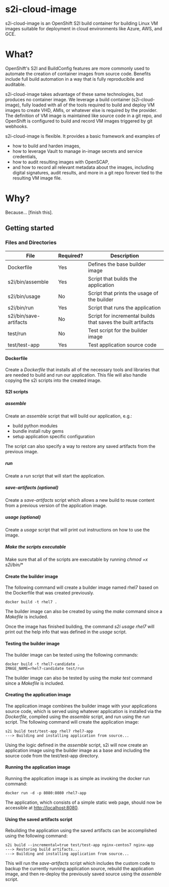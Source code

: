 # s2i-cloud-image

s2i-cloud-image is an OpenShift S2I build container for building Linux
VM images suitable for deployment in cloud environments like Azure,
AWS, and GCE.

# What?

OpenShift's S2I and BuildConfig features are more commonly used to
automate the creation of container images from source code.  Benefits
include full build automation in a way that is fully reproducibile and
auditable.

s2i-cloud-image takes advantage of these same technologies, but
produces no container image.  We leverage a build container
(s2i-cloud-image), fully loaded with all of the tools required to
build and deploy VM images to create VHD, AMIs, or whatever else is
required by the provider.  The definition of VM image is maintained
like source code in a git repo, and OpenShift is configured to build
and record VM images triggered by git webhooks.

s2i-cloud-image is flexible.  It provides a basic framework and examples of
 * how to build and harden images,
 * how to leverage Vault to manage in-image secrets and service credentials,
 * how to audit resulting images with OpenSCAP,
 * and how to record all relevant metadata about the images, including digital signatures, audit results, and more in a git repo forever tied to the resulting VM image file.

# Why?

Because... [finish this].


## Getting started  

### Files and Directories  
| File                   | Required? | Description                                                  |
|------------------------|-----------|--------------------------------------------------------------|
| Dockerfile             | Yes       | Defines the base builder image                               |
| s2i/bin/assemble       | Yes       | Script that builds the application                           |
| s2i/bin/usage          | No        | Script that prints the usage of the builder                  |
| s2i/bin/run            | Yes       | Script that runs the application                             |
| s2i/bin/save-artifacts | No        | Script for incremental builds that saves the built artifacts |
| test/run               | No        | Test script for the builder image                            |
| test/test-app          | Yes       | Test application source code                                 |

#### Dockerfile
Create a *Dockerfile* that installs all of the necessary tools and libraries that are needed to build and run our application.  This file will also handle copying the s2i scripts into the created image.

#### S2I scripts

##### assemble
Create an *assemble* script that will build our application, e.g.:
- build python modules
- bundle install ruby gems
- setup application specific configuration

The script can also specify a way to restore any saved artifacts from the previous image.   

##### run
Create a *run* script that will start the application. 

##### save-artifacts (optional)
Create a *save-artifacts* script which allows a new build to reuse content from a previous version of the application image.

##### usage (optional) 
Create a *usage* script that will print out instructions on how to use the image.

##### Make the scripts executable 
Make sure that all of the scripts are executable by running *chmod +x s2i/bin/**

#### Create the builder image
The following command will create a builder image named rhel7 based on the Dockerfile that was created previously.
```
docker build -t rhel7 .
```
The builder image can also be created by using the *make* command since a *Makefile* is included.

Once the image has finished building, the command *s2i usage rhel7* will print out the help info that was defined in the *usage* script.

#### Testing the builder image
The builder image can be tested using the following commands:
```
docker build -t rhel7-candidate .
IMAGE_NAME=rhel7-candidate test/run
```
The builder image can also be tested by using the *make test* command since a *Makefile* is included.

#### Creating the application image
The application image combines the builder image with your applications source code, which is served using whatever application is installed via the *Dockerfile*, compiled using the *assemble* script, and run using the *run* script.
The following command will create the application image:
```
s2i build test/test-app rhel7 rhel7-app
---> Building and installing application from source...
```
Using the logic defined in the *assemble* script, s2i will now create an application image using the builder image as a base and including the source code from the test/test-app directory. 

#### Running the application image
Running the application image is as simple as invoking the docker run command:
```
docker run -d -p 8080:8080 rhel7-app
```
The application, which consists of a simple static web page, should now be accessible at  [http://localhost:8080](http://localhost:8080).

#### Using the saved artifacts script
Rebuilding the application using the saved artifacts can be accomplished using the following command:
```
s2i build --incremental=true test/test-app nginx-centos7 nginx-app
---> Restoring build artifacts...
---> Building and installing application from source...
```
This will run the *save-artifacts* script which includes the custom code to backup the currently running application source, rebuild the application image, and then re-deploy the previously saved source using the *assemble* script.
